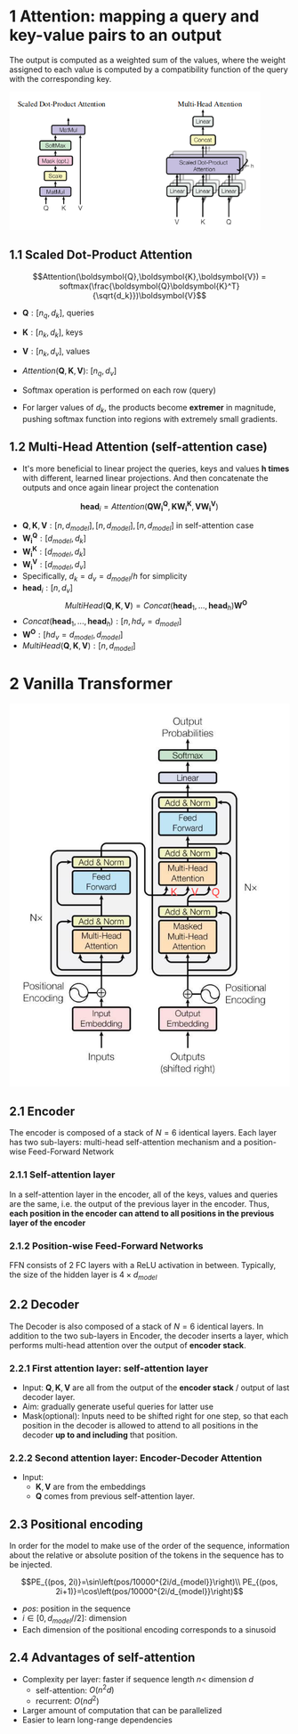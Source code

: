 # 1 Attention: mapping a query and key-value pairs to an output
The output is computed as a weighted sum of the values, where the weight assigned to each value is computed by a compatibility function of the query with the corresponding key.
  
![attention](Images/attention.png)

## 1.1 Scaled Dot-Product Attention
$$Attention(\boldsymbol{Q},\boldsymbol{K},\boldsymbol{V}) = softmax(\frac{\boldsymbol{Q}\boldsymbol{K}^T}{\sqrt{d_k}})\boldsymbol{V}$$

- $\boldsymbol{Q}: [n_q, d_k]$, queries
- $\boldsymbol{K}: [n_k, d_k]$, keys
- $\boldsymbol{V}: [n_k, d_v]$, values
- $Attention(\boldsymbol{Q},\boldsymbol{K},\boldsymbol{V})$: $[n_q, d_v]$
  
- Softmax operation is performed on each row (query)
- For larger values of $d_k$, the products become **extremer** in magnitude, pushing softmax function into regions with extremely small gradients.

## 1.2 Multi-Head Attention (self-attention case)
- It's more beneficial to linear project the queries, keys and values **h times** with different, learned linear projections. And then concatenate the outputs and once again linear project the contenation

$$\boldsymbol{head}_i = Attention(\boldsymbol{Q}\boldsymbol{W_i^Q}, \boldsymbol{K}\boldsymbol{W_i^K}, \boldsymbol{V}\boldsymbol{W_i^V})$$
- $\boldsymbol{Q}, \boldsymbol{K}, \boldsymbol{V}: [n, d_{model}], [n, d_{model}], [n, d_{model}]$ in self-attention case
- $\boldsymbol{W_i^Q}: [d_{model}, d_k]$
- $\boldsymbol{W_i^K}: [d_{model}, d_k]$
- $\boldsymbol{W_i^V}: [d_{model}, d_v]$
- Specifically, $d_k=d_v=d_{model}/h$ for simplicity
- $\boldsymbol{head}_i:[n, d_v]$
$$MultiHead(\boldsymbol{Q}, \boldsymbol{K}, \boldsymbol{V}) =Concat(\boldsymbol{head}_1,...,\boldsymbol{head}_h)\boldsymbol{W^O}$$
- $Concat(\boldsymbol{head}_1,...,\boldsymbol{head}_h): [n, hd_v=d_{model}]$
- $\boldsymbol{W^O}: [hd_v=d_{model}, d_{model}]$
- $MultiHead(\boldsymbol{Q}, \boldsymbol{K}, \boldsymbol{V}): [n, d_{model}]$
  
# 2 Vanilla Transformer
![architecture](Images/transformer_architecture.png)
## 2.1 Encoder
The encoder is composed of a stack of $N=6$ identical layers. Each layer has two sub-layers: multi-head self-attention mechanism and a position-wise Feed-Forward Network
### 2.1.1 Self-attention layer
In a self-attention layer in the encoder, all of the keys, values and queries are the same, i.e. the output of the previous layer in the encoder. Thus, **each position in the encoder can attend to all positions in the previous layer of the encoder**

### 2.1.2 Position-wise Feed-Forward Networks
FFN consists of 2 FC layers with a ReLU activation in between. Typically, the size of the hidden layer is $4\times d_{model}$

## 2.2 Decoder
The Decoder is also composed of a stack of $N=6$ identical layers. In addition to the two sub-layers in Encoder, the decoder inserts a layer, which performs multi-head attention over the output of **encoder stack**.
### 2.2.1 First attention layer: self-attention layer
- Input: $\boldsymbol{Q}, \boldsymbol{K}, \boldsymbol{V}$ are all from the output of the **encoder stack** / output of last decoder layer.
- Aim: gradually generate useful queries for latter use
- Mask(optional): Inputs need to be shifted right for one step, so that each position in the decoder is allowed to attend to all positions in the decoder **up to and including** that position.

### 2.2.2 Second attention layer: Encoder-Decoder Attention
- Input:
  - $\boldsymbol{K}, \boldsymbol{V}$ are from the embeddings
  - $\boldsymbol{Q}$ comes from previous self-attention layer.

## 2.3 Positional encoding
In order for the model to make use of the order of the sequence, information about the relative or absolute position of the tokens in the sequence has to be injected.

$$PE_{(pos, 2i)}=\sin\left(pos/10000^{2i/d_{model}}\right)\\ PE_{(pos, 2i+1)}=\cos\left(pos/10000^{2i/d_{model}}\right)$$
- $pos$: position in the sequence
- $i\in [0, d_{model}//2]$: dimension
- Each dimension of the positional encoding corresponds to a sinusoid 

## 2.4 Advantages of self-attention
- Complexity per layer: faster if sequence length $n <$ dimension $d$
  - self-attention: $O(n^2d)$
  - recurrent: $O(nd^2)$
- Larger amount of computation that can be parallelized
- Easier to learn long-range dependencies
